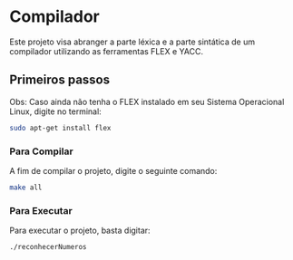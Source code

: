 # Compilador

Este projeto visa abranger a parte léxica e a parte sintática de um compilador utilizando as ferramentas FLEX e YACC.

## Primeiros passos

Obs: Caso ainda não tenha o FLEX instalado em seu Sistema Operacional Linux, digite no terminal:

```bash
sudo apt-get install flex
```


### Para Compilar
A fim de compilar o projeto, digite o seguinte comando:

```bash
make all
```

### Para Executar

Para executar o projeto, basta digitar:

```bash
./reconhecerNumeros
```
